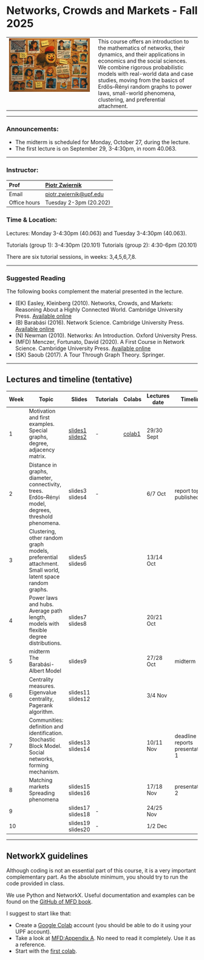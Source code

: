 # Networks, Crowds and Markets - Fall 2025

<table>
<tr>
<td style="width:45%; vertical-align:top;">
  <img src="cover_image.png" alt="Course cover" width="100%">
</td>
<td style="width:55%; vertical-align:top; padding-left:15px;">
  This course offers an introduction to the mathematics of networks, their dynamics, and their applications in economics and the social sciences. We combine rigorous probabilistic models with real-world data and case studies, moving from the basics of Erdős–Rényi random graphs to power laws, small-world phenomena, clustering, and preferential attachment.
</td>
</tr>
</table>

***

### Announcements:
- The midterm is scheduled for Monday, October 27, during the lecture.
- The first lecture is on September 29, 3-4:30pm, in room 40.063. 

***

### Instructor:

| Prof |  [Piotr Zwiernik](https://pzwiernik.github.io/) |
| :--- | :--- |
| Email | piotr.zwiernik@upf.edu |
| Office hours | Tuesday 2-3pm (20.202) |


### Time & Location:


Lectures: Monday 3-4:30pm (40.063) and Tuesday 3-4:30pm (40.063).

Tutorials (group 1): 3-4:30pm (20.101)
Tutorials (group 2): 4:30-6pm (20.101)

There are six tutorial sessions, in weeks: 3,4,5,6,7,8. 

***

### Suggested Reading
The following books complement the material presented in the lecture.

* (EK) Easley, Kleinberg (2010). Networks, Crowds, and Markets: Reasoning About a Highly Connected World. Cambridge University Press. [Available online](https://www.cs.cornell.edu/home/kleinber/networks-book/networks-book.pdf)
* (B) Barabási (2016). Network Science. Cambridge University Press. [Available online](https://networksciencebook.com/)
* (N) Newman (2010). Networks: An Introduction. Oxford University Press.
* (MFD) Menczer, Fortunato, David (2020). A First Course in Network Science. Cambridge University Press. [Available online](https://cambridgeuniversitypress.github.io/FirstCourseNetworkScience/)
* (SK) Saoub (2017). A Tour Through Graph Theory. Springer.


***

## Lectures and timeline (tentative)


| Week | Topic  | Slides | Tutorials | Colabs | Lectures date  | Timeline |
| --- |  --- | --- | --- | --- | --- | --- | 
| 1 | Motivation and first examples. <br> Special graphs, degree, adjacency matrix.  | [slides1](./slides/lecture1.pdf)  <br> [slides2](./slides/lecture2.pdf)| - | [colab1](https://colab.research.google.com/drive/16r0vZQRAynCS0hAHtJxrkX0MHR6gK8Zp?usp=sharing)| 29/30 Sept |  |
| 2 | Distance in graphs, diameter, connectivity, trees. <br> Erdös–Rényi model, degrees, threshold phenomena. | slides3 <br> slides4 | -|  | 6/7 Oct | report topics published|
| 3 | Clustering, other random graph models, preferential attachment.<br> Small world, latent space random graphs.| slides5 <br> slides6| | | 13/14 Oct |   |
| 4 |  Power laws and hubs. <br> Average path length, models with flexible degree distributions.  | slides7 <br> slides8|  | | 20/21 Oct |  |
| 5 | midterm <br> The Barabási-Albert Model|slides9  | | | 27/28 Oct | midterm|  |
| 6 | Centrality measures.<br>Eigenvalue centrality, Pagerank algorithm.  | slides11 <br> slides12| | | 3/4 Nov|  |
| 7 | Communities: definition and identification. Stochastic Block Model. <br> Social networks, forming mechanism. | slides13 <br> slides14|  | | 10/11 Nov | deadline reports <br> presentations 1|
| 8 | Matching markets <br> Spreading phenomena | slides15 <br> slides16| | | 17/18 Nov| presentations 2 |
| 9 |   | slides17 <br> slides18| - | | 24/25 Nov| |
| 10 | |slides19 <br> slides20 | - | | 1/2 Dec| |

***

## NetworkX guidelines

Although coding is not an essential part of this course, it is a very important complementary part. As the absolute minimum, you should try to run the code provided in class. 

We use Python and NetworkX. Useful documentation and examples can be found on the [GitHub of MFD book](https://github.com/CambridgeUniversityPress/FirstCourseNetworkScience/tree/master).

I suggest to start like that:
- Create a [Google Colab](https://colab.research.google.com/) account (you should be able to do it using your UPF account).
- Take a look at [MFD:Appendix A](https://github.com/CambridgeUniversityPress/FirstCourseNetworkScience/blob/de9b42e3953ed90616940a801f64489067c1b888/tutorials/Appendix%20-%20Python%20Tutorial.ipynb). No need to read it completely. Use it as a reference.
- Start with the [first colab](https://colab.research.google.com/drive/16r0vZQRAynCS0hAHtJxrkX0MHR6gK8Zp?usp=sharing).
